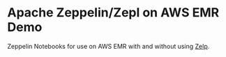 # Apache Zeppelin/Zepl on AWS EMR Demo

Zeppelin Notebooks for use on AWS EMR with and without using [Zelp](https://www.zepl.com).
